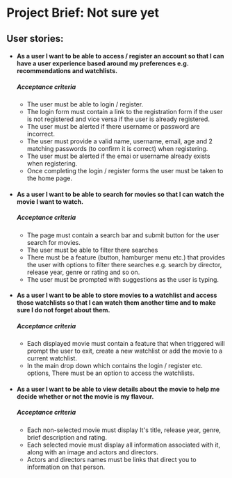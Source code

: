 # Project Brief: Not sure yet

## User stories:
- #### As a user I want to be able to access / register an account so that I can have a user experience based around my preferences e.g. recommendations and watchlists.
  ##### **Acceptance criteria**
    - The user must be able to login / register.
    - The login form must contain a link to the registration form if the user is not registered and vice versa if the user is already registered.
    - The user must be alerted if there username or password are incorrect.
    - The user must provide a valid name, username, email, age and 2 matching passwords (to confirm it is correct) when registering.
    - The user must be alerted if the emai or username already exists when registering.
    - Once completing the login / register forms the user must be taken to the home page.

 
- #### As a user I want to be able to search for movies so that I can watch the movie I want to watch.
  ##### Acceptance criteria
    - The page must contain a search bar and submit button for the user search for movies.
    - The user must be able to filter there searches
    - There must be a feature (button, hamburger menu etc.) that provides the user with options to filter there searches e.g. search by director, release year, genre or rating and so on.
    - The user must be prompted with suggestions as the user is typing.


- #### As a user I want to be able to store movies to a watchlist and access those watchlists so that I can watch them another time and to make sure I do not forget about them.
  ##### Acceptance criteria
    - Each displayed movie must contain a feature that when triggered will prompt the user to exit, create a new watchlist or add the movie to a current watchlist.
    - In the main drop down which contains the login / register etc. options, There must be an option to access the watchlists.


- #### As a user I want to be able to view details about the movie to help me decide whether or not the movie is my flavour.
  ##### Acceptance criteria
    - Each non-selected movie must display It's title, release year, genre, brief description and rating.
    - Each selected movie must display all information associated with it, along with an image and actors and directors.
    - Actors and directors names must be links that direct you to information on that person.
